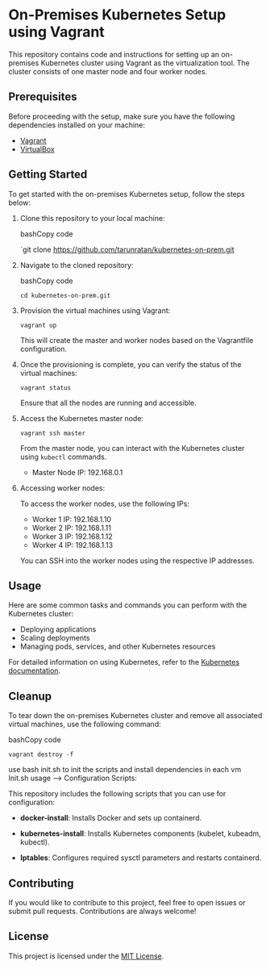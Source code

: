
# On-Premises Kubernetes Setup using Vagrant

This repository contains code and instructions for setting up an on-premises Kubernetes cluster using Vagrant as the virtualization tool. The cluster consists of one master node and four worker nodes.

## Prerequisites

Before proceeding with the setup, make sure you have the following dependencies installed on your machine:

-   [Vagrant](https://www.vagrantup.com/) 
-   [VirtualBox](https://www.virtualbox.org/) 

## Getting Started

To get started with the on-premises Kubernetes setup, follow the steps below:

1.  Clone this repository to your local machine:
    
    bashCopy code
    
    `git clone https://github.com/tarunratan/kubernetes-on-prem.git 
    
2.  Navigate to the cloned repository:
    
    bashCopy code
    
    `cd kubernetes-on-prem.git` 
    
3.  Provision the virtual machines using Vagrant:
    
    
    `vagrant up` 
    
    This will create the master and worker nodes based on the Vagrantfile configuration.
    
4.  Once the provisioning is complete, you can verify the status of the virtual machines:
    
    
    `vagrant status` 
    
    Ensure that all the nodes are running and accessible.
    
5.  Access the Kubernetes master node:
    
    
    `vagrant ssh master` 
    
    From the master node, you can interact with the Kubernetes cluster using `kubectl` commands.
    
    -   Master Node IP: 192.168.0.1
6.  Accessing worker nodes:
    
    To access the worker nodes, use the following IPs:
    
    -   Worker 1 IP: 192.168.1.10
    -   Worker 2 IP: 192.168.1.11
    -   Worker 3 IP: 192.168.1.12
    -   Worker 4 IP: 192.168.1.13
    
    You can SSH into the worker nodes using the respective IP addresses.
    

## Usage

Here are some common tasks and commands you can perform with the Kubernetes cluster:

-   Deploying applications
-   Scaling deployments
-   Managing pods, services, and other Kubernetes resources

For detailed information on using Kubernetes, refer to the [Kubernetes documentation](https://kubernetes.io/docs/).

## Cleanup

To tear down the on-premises Kubernetes cluster and remove all associated virtual machines, use the following command:

bashCopy code

`vagrant destroy -f` 


use bash init.sh to init the scripts and install dependencies in each vm
Init.sh usage --> Configuration Scripts:

This repository includes the following scripts that you can use for configuration:

-   **docker-install**: Installs Docker and sets up containerd.
    
-   **kubernetes-install**: Installs Kubernetes components (kubelet, kubeadm, kubectl).
    
-   **Iptables**: Configures required sysctl parameters and restarts containerd.

## Contributing

If you would like to contribute to this project, feel free to open issues or submit pull requests. Contributions are always welcome!

## License

This project is licensed under the [MIT License](https://chat.openai.com/c/LICENSE).
